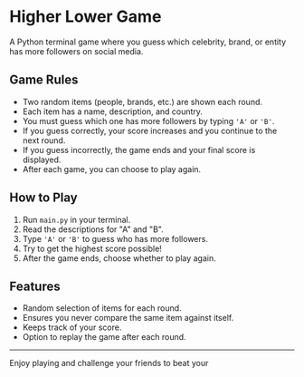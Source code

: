 # Higher Lower Game

A Python terminal game where you guess which celebrity, brand, or entity has more followers on social media.

## Game Rules

- Two random items (people, brands, etc.) are shown each round.
- Each item has a name, description, and country.
- You must guess which one has more followers by typing `'A'` or `'B'`.
- If you guess correctly, your score increases and you continue to the next round.
- If you guess incorrectly, the game ends and your final score is displayed.
- After each game, you can choose to play again.

## How to Play

1. Run `main.py` in your terminal.
2. Read the descriptions for "A" and "B".
3. Type `'A'` or `'B'` to guess who has more followers.
4. Try to get the highest score possible!
5. After the game ends, choose whether to play again.

## Features

- Random selection of items for each round.
- Ensures you never compare the same item against itself.
- Keeps track of your score.
- Option to replay the game after each round.

---

Enjoy playing and challenge your friends to beat your
